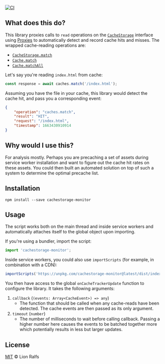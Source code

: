 [![CI](https://github.com/lionralfs/cachestorage-monitor/actions/workflows/node.js.yml/badge.svg)](https://github.com/lionralfs/cachestorage-monitor/actions/workflows/node.js.yml)

## What does this do?

This library proxies calls to `read` operations on the [`CacheStorage`](https://developer.mozilla.org/en-US/docs/Web/API/CacheStorage) interface using [Proxies](https://developer.mozilla.org/en-US/docs/Web/JavaScript/Reference/Global_Objects/Proxy) to automatically detect and record cache hits and misses. The wrapped cache-reading operations are:

- [`CacheStorage.match`](https://developer.mozilla.org/en-US/docs/Web/API/CacheStorage/match)
- [`Cache.match`](https://developer.mozilla.org/en-US/docs/Web/API/Cache/match)
- [`Cache.matchAll`](https://developer.mozilla.org/en-US/docs/Web/API/Cache/matchAll)

Let's say you're reading `index.html` from cache:

```js
const response = await caches.match('/index.html');
```

Assuming you have the file in your cache, this library would detect the cache hit, and pass you a corresponding event:

```json
{
	"operation": "caches.match",
	"result": "HIT",
	"request": "/index.html",
	"timestamp": 1663430910914
}
```

## Why would I use this?

For analysis mostly. Perhaps you are precaching a set of assets during service worker installation and want to figure out the cache hit rates on these assets. You could then built an automated solution on top of such a system to determine the optimal precache list.

## Installation

```
npm install --save cachestorage-monitor
```

## Usage

The script works both on the main thread and inside service workers and automatically attaches itself to the global object upon importing.

If you're using a bundler, import the script:

```js
import 'cachestorage-monitor';
```

Inside service workers, you could also use `importScripts` (for example, in combination with a CDN):

```js
importScripts('https://unpkg.com/cachestorage-monitor@latest/dist/index.js');
```

You then have access to the global `onCacheTrackerUpdate` function to configure the library. It takes the following arguments:

1. `callback` (`(events: Array<CacheEvent>) => any`)
   - The function that should be called when any cache-reads have been detected. The cache events are then passed as its only argument.
2. `timeout` (`number`)
   - The number of milliseconds to wait before calling callback. Passing a higher number here causes the events to be batched together more which potentially results in less but larger updates.

## License

[MIT](LICENSE) © Lion Ralfs
